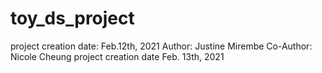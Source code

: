 # toy_ds_project
project creation date: Feb.12th, 2021
Author: Justine Mirembe
Co-Author: Nicole Cheung
project creation date Feb. 13th, 2021
